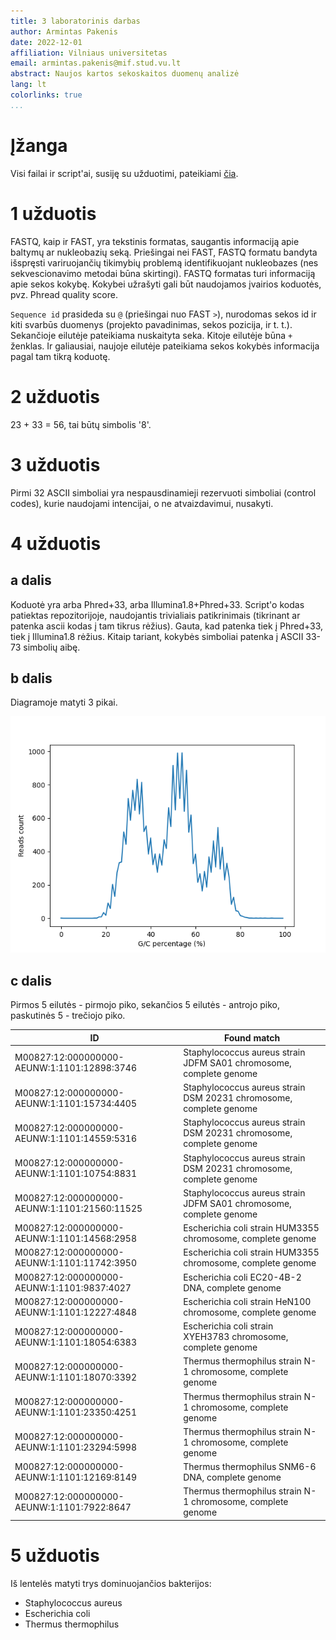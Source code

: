 ```yaml
---
title: 3 laboratorinis darbas
author: Armintas Pakenis
date: 2022-12-01
affiliation: Vilniaus universitetas
email: armintas.pakenis@mif.stud.vu.lt
abstract: Naujos kartos sekoskaitos duomenų analizė
lang: lt
colorlinks: true
...
```


# Įžanga

Visi failai ir script'ai, susiję su užduotimi, pateikiami [čia](https://github.com/ArmintasP/Bioinf/tree/main/Lab3).

# 1 užduotis

FASTQ, kaip ir FAST, yra tekstinis formatas, saugantis informaciją apie baltymų ar nukleobazių seką. Priešingai nei FAST, FASTQ formatu bandyta išspręsti variruojančių tikimybių  problemą identifikuojant nukleobazes (nes sekvescionavimo metodai būna skirtingi). FASTQ formatas turi informaciją apie sekos kokybę. Kokybei užrašyti gali būt naudojamos įvairios koduotės, pvz. Phread quality score.

`Sequence id` prasideda su `@` (priešingai nuo FAST `>`), nurodomas sekos id ir kiti svarbūs duomenys (projekto pavadinimas, sekos pozicija, ir t. t.). Sekančioje eilutėje pateikiama nuskaityta seka. Kitoje eilutėje būna `+` ženklas. Ir galiausiai, naujoje eilutėje pateikiama sekos kokybės informacija pagal tam tikrą koduotę.

# 2 užduotis

23 + 33 = 56, tai būtų simbolis '8'.

# 3 užduotis

Pirmi 32 ASCII simboliai yra nespausdinamieji rezervuoti simboliai (control codes), kurie naudojami intencijai, o ne atvaizdavimui, nusakyti.

# 4 užduotis

## a dalis

Koduotė yra arba Phred+33, arba Illumina1.8+Phred+33. Script'o kodas patiektas repozitorijoje, naudojantis trivialiais patikrinimais (tikrinant ar patenka ascii kodas į tam tikrus rėžius). Gauta, kad patenka tiek į Phred+33, tiek į Illumina1.8 rėžius. Kitaip tariant, kokybės simboliai patenka į ASCII 33-73 simbolių aibę.

## b dalis

Diagramoje matyti 3 pikai.

![G/C pasiskirstymo diagrama](gc_count.png)

## c dalis

Pirmos 5 eilutės - pirmojo piko, sekančios 5 eilutės - antrojo piko, paskutinės 5 - trečiojo piko.

| ID                                           | Found match                                                        |
|----------------------------------------------|--------------------------------------------------------------------|
| M00827:12:000000000-AEUNW:1:1101:12898:3746  | Staphylococcus aureus strain JDFM SA01 chromosome, complete genome |
| M00827:12:000000000-AEUNW:1:1101:15734:4405  | Staphylococcus aureus strain DSM 20231 chromosome, complete genome |
| M00827:12:000000000-AEUNW:1:1101:14559:5316  | Staphylococcus aureus strain DSM 20231 chromosome, complete genome |
| M00827:12:000000000-AEUNW:1:1101:10754:8831  | Staphylococcus aureus strain DSM 20231 chromosome, complete genome |
| M00827:12:000000000-AEUNW:1:1101:21560:11525 | Staphylococcus aureus strain JDFM SA01 chromosome, complete genome |
| M00827:12:000000000-AEUNW:1:1101:14568:2958  | Escherichia coli strain HUM3355 chromosome, complete genome        |
| M00827:12:000000000-AEUNW:1:1101:11742:3950  | Escherichia coli strain HUM3355 chromosome, complete genome        |
| M00827:12:000000000-AEUNW:1:1101:9837:4027   | Escherichia coli EC20-4B-2 DNA, complete genome                    |
| M00827:12:000000000-AEUNW:1:1101:12227:4848  | Escherichia coli strain HeN100 chromosome, complete genome         |
| M00827:12:000000000-AEUNW:1:1101:18054:6383  | Escherichia coli strain XYEH3783 chromosome, complete genome       |
| M00827:12:000000000-AEUNW:1:1101:18070:3392  | Thermus thermophilus strain N-1 chromosome, complete genome        |
| M00827:12:000000000-AEUNW:1:1101:23350:4251  | Thermus thermophilus strain N-1 chromosome, complete genome        |
| M00827:12:000000000-AEUNW:1:1101:23294:5998  | Thermus thermophilus strain N-1 chromosome, complete genome        |
| M00827:12:000000000-AEUNW:1:1101:12169:8149  | Thermus thermophilus SNM6-6 DNA, complete genome                   |
| M00827:12:000000000-AEUNW:1:1101:7922:8647   | Thermus thermophilus strain N-1 chromosome, complete genome        |

# 5 užduotis

Iš lentelės matyti trys dominuojančios bakterijos:

* Staphylococcus aureus
* Escherichia coli
* Thermus thermophilus